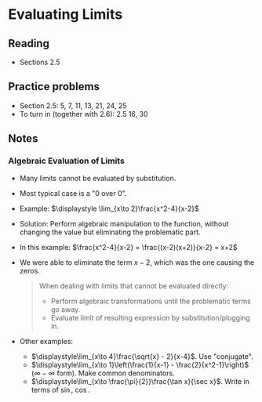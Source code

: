 # Evaluating Limits

## Reading

- Sections 2.5

## Practice problems

- Section 2.5: 5, 7, 11, 13, 21, 24, 25
- To turn in (together with 2.6): 2.5 16, 30

## Notes

### Algebraic Evaluation of Limits

- Many limits cannot be evaluated by substitution.
- Most typical case is a "0 over 0".
- Example: $\displaystyle \lim_{x\to 2}\frac{x^2-4}{x-2}$
- Solution: Perform algebraic manipulation to the function, without changing the value but eliminating the problematic part.
- In this example: $\frac{x^2-4}{x-2} = \frac{(x-2)(x+2)}{x-2} = x+2$
- We were able to eliminate the term $x-2$, which was the one causing the zeros.

    > When dealing with limits that cannot be evaluated directly:
    >
    > - Perform algebraic transformations until the problematic terms go away.
    > - Evaluate limit of resulting expression by substitution/plugging in.
- Other examples:
    - $\displaystyle\lim_{x\to 4}\frac{\sqrt{x} - 2}{x-4}$. Use "conjugate".
    - $\displaystyle\lim_{x\to 1}\left(\frac{1}{x-1} - \frac{2}{x^2-1}\right)$ ($\infty - \infty$ form). Make common denominators.
    - $\displaystyle\lim_{x\to \frac{\pi}{2}}\frac{\tan x}{\sec x}$. Write in terms of $\sin$, $\cos$.
